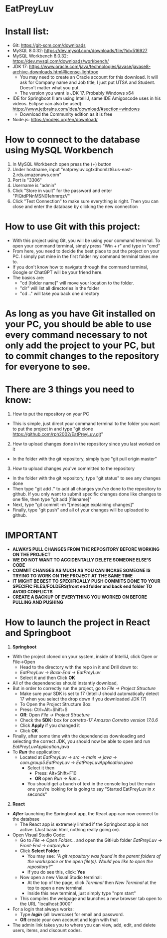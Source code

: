 # EatPreyLuv
# Install list:
- Git: https://git-scm.com/downloads
- MySQL 8.0.32: https://dev.mysql.com/downloads/file/?id=516927
- MySQL Workbench 8.0.32: https://dev.mysql.com/downloads/workbench/
- JDK 17: https://www.oracle.com/java/technologies/javase/javase8-archive-downloads.html#license-lightbox
  - You may need to create an Oracle account for this download. It will ask for Company name and Job title, I just put UTSA and Student. Doesn't matter what you put.
  - The version you want is JDK 17. Probably Windows x64
- IDE for Springboot (I am using IntelliJ, same IDE Amigoscode uses in his videos. Eclipse can also be used): https://www.jetbrains.com/idea/download/#section=windows
   - Download the Community edition as it is free
- Node.js: https://nodejs.org/en/download/

# How to connect to the database using MySQL Workbench
1. In MySQL Workbench open press the (+) button
2. Under hostname, input "eatpreyluv.cgtxdhomlzt6.us-east-2.rds.amazonaws.com"
3. Port is "3306"
4. Username is "admin"
5. Click "Store in vault" for the password and enter "PIQtdPNnMSN01ehmrqzV"
6. Click "Test Connection" to make sure everything is right. Then you can close and enter the database by clicking the new connection

# How to use Git with this project:
- With this project using Git, you will be using your command terminal. To open your command terminal, simply press "Win + r" and type in "cmd"
- From here, you need to decide the best place to put the project on your PC. I simply put mine in the first folder my command terminal takes me to.
- If you don't know how to navigate through the command terminal, Google or ChatGPT will be your friend here.
- The basics are:
  - "cd [folder name]" will move your location to the folder.
  - "dir" will list all directories in the folder
  - "cd .." will take you back one directory
 
# As long as you have Git installed on your PC, you should be able to use every command necessary to not only add the project to your PC, but to commit changes to the repository for everyone to see. 
# There are 3 things you need to know:
1. How to put the repository on your PC
- This is simple, just direct your command terminal to the folder you want to put the project in and type "git clone https://github.com/rph2002/EatPreyLuv.git"
2. How to upload changes done in the repository since you last worked on it
- In the folder with the git repository, simply type "git pull origin master"
3. How to upload changes you've committed to the repository
- In the folder with the git repository, type "git status" to see any changes done
- Then type "git add ." to add all changes you've done to the repository to github. If you only want to submit specific changes done like changes to one file, then type "git add [filename]"
- Next, type "git commit -m "[message explaining changes]"
- Finally, type "git push" and all of your changes will be uploaded to github.
# **IMPORTANT** 
- **ALWAYS PULL CHANGES FROM THE REPOSITORY BEFORE WORKING ON THE PROJECT**
- **WE DO NOT WANT TO ACCIDENTALLY DELETE SOMEONE ELSE'S CODE**
- **COMMIT CHANGES AS MUCH AS YOU CAN INCASE SOMEONE IS TRYING TO WORK ON THE PROJECT AT THE SAME TIME**
- **IT MIGHT BE BEST TO SPECIFICALLY PUSH COMMITS DONE TO YOUR SPECIFIC FILES/FOLDERS(front end folder and back end folder TO AVOID CONFLICTS**
- **CREATE A BACKUP OF EVERYTHING YOU WORKED ON BEFORE PULLING AND PUSHING**

# How to launch the project in React and Springboot
1. **Springboot**
- With the project cloned on your system, inside of IntelliJ, click Open or File->Open
  - Head to the directory with the repo in it and Drill down to:
   - *EatPreyLuv -> Back-End -> EatPreyLuv*  
   - Select it and then Click **OK**
- All of the dependencies should instantly download, 
- But in order to correctly run the project, go to _File -> Project Structure_ 
  - Make sure your SDK is set to 17 (IntelliJ should automatically detect 17 when you select the drop down if you downloaded JDK 17)
  - To Open the Project Structure Box:
   - Press: Ctrl+Alt+Shift+S
   - **OR**: Open _File -> Project Structure_
    - Check the **SDK:** box for *corretto-17 Amazon Corretto version 17.0.6*  
    - Click **Apply** if you changed it
    - Click **OK**   
- Finally, after some time with the dependencies downloading and selecting the correct JDK, you should now be able to open and run *EatPreyLuvApplication.java*
- To ***Run*** the application: 
  - Located at *EatPreyLuv -> src -> main -> java -> com.group5.EatPreyLuv -> EatPreyLuvApplication.java*   
    - Select it then 
      - Press: Alt+Shift+F10
      - **OR** open *Run -> Run...*  
    -  You should get a bunch of text in the console log but the main one you're looking for is going to say "Started EatPreyLuv in *x* seconds"
2. **React**  
  - ***After*** launching the Springboot app, the React app can now connect to the database  
    - The React app is extremely limited if the Springboot app is not active.  (Just basic html, nothing really going on).  
  - Open Visual Studio Code:  
    - Go to *File -> Open Folder...* and open the GitHub folder *EatPreyLuv -> Front-End -> eatpreyluv*  
    - Click **Select Folder**  
      - You may see: *"A git repository was found in the parent folders of the workspace or the open file(s). Would you like to open the repository?"*  
      - If you do see this, click: **Yes**  
    - Now open a new Visual Studio terminal:  
      - At the top of the page, click *Terminal* then *New Terminal* at the top to open a new terminal.  
      - Inside this new terminal, just simply type "npm start"  
    - This compiles the webpage and launches a new browser tab open to the URL "localhost:3000"  
  - For a login that always works:  
    - Type ***login*** (all lowercase) for email and password.  
    - **OR** create your own account and login with that  
  - The admin link takes you to where you can view, add, edit, and delete users, items, and discount codes.  
